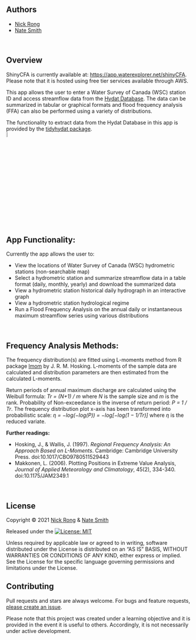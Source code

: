 ## Authors 

* [Nick Rong](https://github.com/nickyrong)
* [Nate Smith](https://github.com/WraySmith)
<br/>

## Overview
ShinyCFA is currently available at: https://app.waterexplorer.net/shinyCFA. Please note that it is hosted using free tier services available through AWS.

This app allows the user to enter a Water Survey of Canada (WSC) station ID and access streamflow data from the [Hydat Database](https://www.canada.ca/en/environment-climate-change/services/water-overview/quantity/monitoring/survey/data-products-services/national-archive-hydat.html). The data can be summarized in tabular or graphical formats and flood frequency analysis (FFA) can also be performed using a variety of distributions.

The functionality to extract data from the Hydat Database in this app is provided by the [tidyhydat package](https://github.com/ropensci/tidyhydat). 
<br/>
<img src="https://github.com/ropensci/tidyhydat/raw/master/man/figures/tidyhydat.png" width="6%" />
<br/>
<br/>


## App Functionality:
Currently the app allows the user to:

- View the locations of Water Survey of Canada (WSC) hydrometric stations (non-searchable map)  
- Select a hydrometric station and summarize streamflow data in a table format (daily, monthly, yearly) and download the summarized data
- View a hydrometric station historical daily hydrograph in an interactive graph 
- View a hydrometric station hydrological regime
- Run a Flood Frequency Analysis on the annual daily or instantaneous maximum streamflow series using various distributions 

<br/>

## Frequency Analysis Methods:
The frequency distribution(s) are fitted using L-moments method from R package [lmom](https://cran.r-project.org/web/packages/lmom/index.html) by J. R. M. Hosking. L-moments of the sample data are calculated and distribution parameters are then estimated from the calculated L-moments.

Return periods of annual maximum discharge are calculated using the Weibull formula: *Tr = (N+1) / m* where *N* is the sample size and *m* is the rank. Probability of Non-exceedance is the inverse of return period: *P = 1 / Tr*. The frequency distribution plot x-axis has been transformed into probabilistic scale: *η = −log(−log(P)) = −log[−log(1 − 1/Tr)]* where *η* is the reduced variate.

**Further readings:**<br/>
* Hosking, J., & Wallis, J. (1997). *Regional Frequency Analysis: An Approach Based on L-Moments*. Cambridge: Cambridge University Press. doi:10.1017/CBO9780511529443<br/>
* Makkonen, L. (2006). Plotting Positions in Extreme Value Analysis, *Journal of Applied Meteorology and Climatology*, 45(2), 334-340. doi:10.1175/JAM2349.1
<br/>

## License
Copyright © 2021 [Nick Rong](https://github.com/nickyrong) & [Nate Smith](https://github.com/WraySmith)

Released under the [![License: MIT](https://img.shields.io/badge/License-MIT-yellow.svg)](https://opensource.org/licenses/MIT)

Unless required by applicable law or agreed to in writing, software
distributed under the License is distributed on an “AS IS” BASIS,
WITHOUT WARRANTIES OR CONDITIONS OF ANY KIND, either express or implied.
See the License for the specific language governing permissions and
limitations under the License.
<br/>

## Contributing

Pull requests and stars are always welcome. For bugs and feature requests, [please create an issue](https://github.com/nickyrong/ShinyCFA/issues).

Please note that this project was created under a learning objective and it is provided in the event it is useful to others. Accordingly, it is not necessarily under active development. 
<br/>
<br/>
